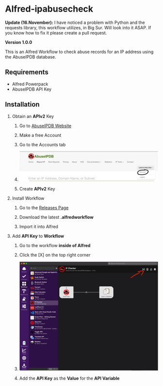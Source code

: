 # Alfred-ipabusecheck

**Update (16.November):** I have noticed a problem with Python and the requests library, this workflow utilizes, in Big Sur. Will look into it ASAP. If you know how to fix it please create a pull request.

**Version 1.0.0**

This is an Alfred Workflow to check abuse records for an IP address using the AbuseIPDB database.
## Requirements

* Alfred Powerpack
* AbuseIPDB API Key

## Installation
1. Obtain an **APIv2** Key
    1. Go to [AbuseIPDB Website](https://abuseipdb.com)

    1. Make a free Account

    1. Go to the Accounts tab

    1. ![alt text](https://raw.githubusercontent.com/LeSchlongLong/alfred-ipabuse/master/AccountsTab.png)

    1. Create **APIv2** Key

1. Install Workflow 
    1. Go to the [Releases Page](https://github.com/LeSchlongLong/alfred-ipabuse/releases)

    1. Download the latest **.alfredworkflow**

    1. Import it into Alfred

1. Add **API Key** to **Workflow**
    1. Go to the workflow **inside of Alfred**

    1. Click the [X] on the top right corner

    1. ![alt text](https://raw.githubusercontent.com/LeSchlongLong/alfred-ipabuse/master/Workflow.png)

    1. Add the **API Key** as the **Value** for the **API Variable**
